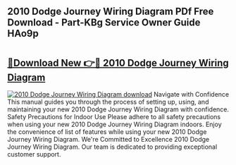 ## 2010 Dodge Journey Wiring Diagram PDf Free Download - Part-KBg Service Owner Guide HAo9p

# <h2><a href="http://dfnv4op.blite.top/?on=2010+Dodge+Journey+Wiring+Diagram">🔗Download New 👉🔴 2010 Dodge Journey Wiring Diagram</a></h2>

[![2010 Dodge Journey Wiring Diagram download](https://i.imgur.com/lujVjoI.png)](http://dfnv4op.blite.top/?on=2010+Dodge+Journey+Wiring+Diagram)
Navigate with Confidence This manual guides you through the process of setting up, using, and maintaining your new 2010 Dodge Journey Wiring Diagram with confidence. Safety Precautions for Indoor Use Please adhere to all safety precautions when using your new 2010 Dodge Journey Wiring Diagram indoors. Enjoy the convenience of list of features while using your new 2010 Dodge Journey Wiring Diagram. We're Committed to Excellence 2010 Dodge Journey Wiring Diagram. Our team is dedicated to providing exceptional customer support.
